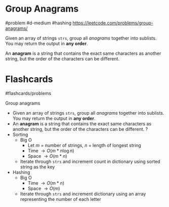 # Group Anagrams
#problem #d-medium #hashing
https://leetcode.com/problems/group-anagrams/

Given an array of strings `strs`, group all _anagrams_ together into sublists. You may return the output in **any order**.

An **anagram** is a string that contains the exact same characters as another string, but the order of the characters can be different.

# Flashcards
#flashcards/problems 

Group anagrams
- Given an array of strings `strs`, group all _anagrams_ together into sublists. You may return the output in **any order**.
- An **anagram** is a string that contains the exact same characters as another string, but the order of the characters can be different.
?
- Sorting
	- Big O
		- Let $m$ = number of strings, $n$ = length of longest string
		- Time $\to O(m * n \log n)$
		- Space $\to O(m * n)$
	- Iterate through `strs` and increment count in dictionary using sorted string as the key
- Hashing
	- Big O
		- Time $\to O(m * n)$
		- Space $\to O(m)$
	- Iterate through `strs` and increment dictionary using an array representing the number of each letter
<!--SR:!2025-01-13,1,210-->